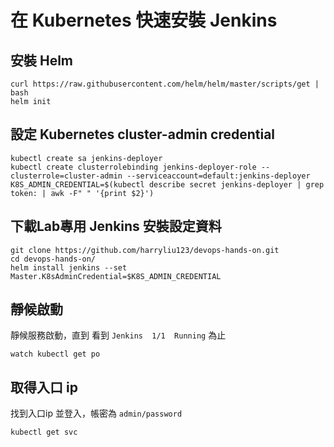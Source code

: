 # 在 Kubernetes 快速安裝 Jenkins

## 安裝 Helm

```
curl https://raw.githubusercontent.com/helm/helm/master/scripts/get | bash
helm init
```

## 設定 Kubernetes cluster-admin credential

```
kubectl create sa jenkins-deployer
kubectl create clusterrolebinding jenkins-deployer-role --clusterrole=cluster-admin --serviceaccount=default:jenkins-deployer
K8S_ADMIN_CREDENTIAL=$(kubectl describe secret jenkins-deployer | grep token: | awk -F" " '{print $2}')
```

## 下載Lab專用 Jenkins 安裝設定資料

```
git clone https://github.com/harryliu123/devops-hands-on.git
cd devops-hands-on/
helm install jenkins --set Master.K8sAdminCredential=$K8S_ADMIN_CREDENTIAL
```

## 靜候啟動

靜候服務啟動，直到 看到 ` Jenkins  1/1  Running ` 為止

```
watch kubectl get po 
```
## 取得入口 ip

找到入口ip 並登入，帳密為 `admin/password`

```
kubectl get svc
```
